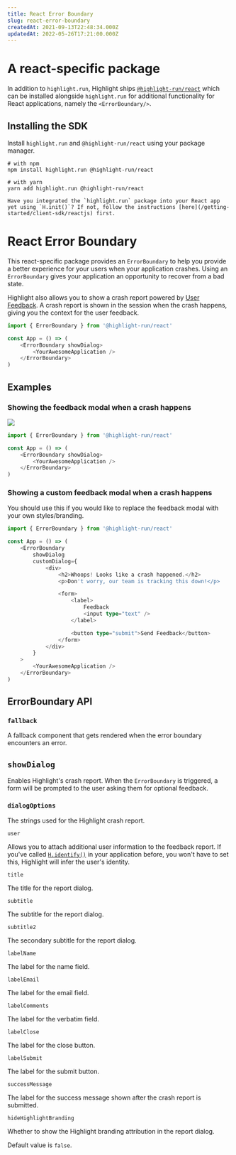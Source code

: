 ```yaml
---
title: React Error Boundary
slug: react-error-boundary
createdAt: 2021-09-13T22:48:34.000Z
updatedAt: 2022-05-26T17:21:00.000Z
---
```



# A react-specific package

In addition to `highlight.run`, Highlight ships [`@highlight-run/react`](https://github.com/highlight-run/react) which can be installed alongside `highlight.run` for additional functionality for React applications, namely the `<ErrorBoundary/>`.

## Installing the SDK

Install `highlight.run` and `@highlight-run/react` using your package manager.

```shell
# with npm
npm install highlight.run @highlight-run/react

# with yarn
yarn add highlight.run @highlight-run/react
```

```hint
Have you integrated the `highlight.run` package into your React app yet using `H.init()`? If not, follow the instructions [here](/getting-started/client-sdk/reactjs) first.
```

# React Error Boundary

This react-specific package provides an `ErrorBoundary` to help you provide a better experience for your users when your application crashes. Using an `ErrorBoundary` gives your application an opportunity to recover from a bad state.

Highlight also allows you to show a crash report powered by [User Feedback](/product-features/user-feedback). A crash report is shown in the session when the crash happens, giving you the context for the user feedback.

```typescript
import { ErrorBoundary } from '@highlight-run/react'

const App = () => (
	<ErrorBoundary showDialog>
		<YourAwesomeApplication />
	</ErrorBoundary>
)
```

## Examples

### Showing the feedback modal when a crash happens

![](https://archbee-image-uploads.s3.amazonaws.com/XPwQFz8tul7ogqGkmtA0y/2VUVTR1ot591xUfJZSc3m_2022-01-1213-17.png)

```typescript
import { ErrorBoundary } from '@highlight-run/react'

const App = () => (
	<ErrorBoundary showDialog>
		<YourAwesomeApplication />
	</ErrorBoundary>
)
```

### Showing a custom feedback modal when a crash happens

You should use this if you would like to replace the feedback modal with your own styles/branding.

```typescript
import { ErrorBoundary } from '@highlight-run/react'

const App = () => (
	<ErrorBoundary
		showDialog
		customDialog={
			<div>
				<h2>Whoops! Looks like a crash happened.</h2>
				<p>Don't worry, our team is tracking this down!</p>

				<form>
					<label>
						Feedback
						<input type="text" />
					</label>

					<button type="submit">Send Feedback</button>
				</form>
			</div>
		}
	>
		<YourAwesomeApplication />
	</ErrorBoundary>
)
```

## ErrorBoundary API

### `fallback`

A fallback component that gets rendered when the error boundary encounters an error.

## `showDialog`

Enables Highlight's crash report. When the `ErrorBoundary` is triggered, a form will be prompted to the user asking them for optional feedback.

### `dialogOptions`

The strings used for the Highlight crash report.

`user`

Allows you to attach additional user information to the feedback report. If you've called [`H.identify()`](/sdk/client#Hidentify) in your application before, you won't have to set this, Highlight will infer the user's identity.

`title`

The title for the report dialog.

`subtitle`

The subtitle for the report dialog.

`subtitle2`

The secondary subtitle for the report dialog.

`labelName`

The label for the name field.

`labelEmail`

The label for the email field.

`labelComments`

The label for the verbatim field.

`labelClose`

The label for the close button.

`labelSubmit`

The label for the submit button.

`successMessage`

The label for the success message shown after the crash report is submitted.

`hideHighlightBranding`

Whether to show the Highlight branding attribution in the report dialog.

Default value is `false`.

